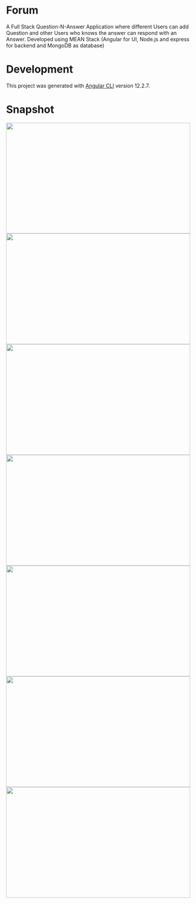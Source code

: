 # Forum

A Full Stack Question-N-Answer Application where different Users can add Question and other Users who knows the answer can respond with an Answer.
Developed using MEAN Stack (Angular for UI, Node.js and express for backend and MongoDB as database)  

# Development

This project was generated with [Angular CLI](https://github.com/angular/angular-cli) version 12.2.7.

# Snapshot
<img src="https://user-images.githubusercontent.com/92732976/149629929-0f80dbf9-20fc-4737-900a-1b2cb99fda5c.JPG" width="500px" height="300px">
<img src="https://user-images.githubusercontent.com/92732976/149629934-ee114dc0-cc32-470a-ab13-1295247e693f.JPG" width="500px" height="300px">
<img src="https://user-images.githubusercontent.com/92732976/149629944-b954cbe7-585a-42ca-84bb-5b856b8c5148.JPG" width="500px" height="300px">
<img src="https://user-images.githubusercontent.com/92732976/149629941-fc08b43f-089a-44c8-b058-f72128f065b6.JPG" width="500px" height="300px">
<img src="https://user-images.githubusercontent.com/92732976/149629946-671ffa79-9962-4314-ac61-bbdbff086a61.JPG" width="500px" height="300px">
<img src="https://user-images.githubusercontent.com/92732976/149629949-c1da8e8b-c4af-4257-9144-c46ce13a4ccb.JPG" width="500px" height="300px">
<img src="https://user-images.githubusercontent.com/92732976/149629945-b62006aa-8982-4f24-888f-d56f2b30af85.JPG" width="500px" height="300px">


